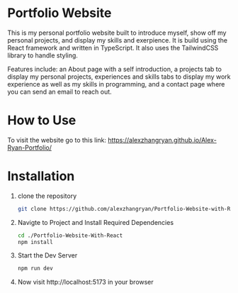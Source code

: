# Portfolio Website

This is my personal portfolio website built to introduce myself, show off my personal projects, and display my skills and exerpience. It is build using the React framework and written in TypeScript. It also uses the TailwindCSS library to handle styling.

Features include: an About page with a self introduction, a projects tab to display my personal projects, experiences and skills tabs to display my work experience as well as my skills in programming, and a contact page where you can send an email to reach out.

# How to Use

To visit the website go to this link: https://alexzhangryan.github.io/Alex-Ryan-Portfolio/

# Installation
1. clone the repository
   ```bash
   git clone https://github.com/alexzhangryan/Portfolio-Website-with-React
   ```
2. Navigte to Project and Install Required Dependencies
   ```bash
   cd ./Portfolio-Website-With-React
   npm install
   ```
3. Start the Dev Server
   ```bash
   npm run dev
   ```
4. Now visit http://localhost:5173 in your browser
